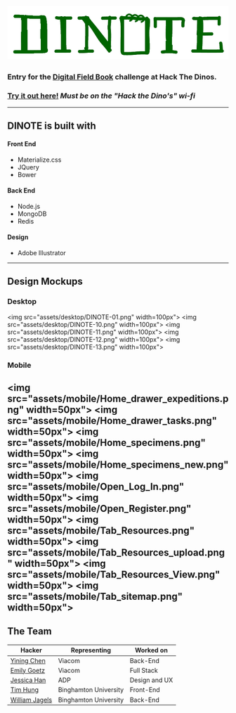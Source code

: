 # ![Logo](./assets/logo-green.png?raw=true "DINOTE")

### Entry for the [Digital Field Book](https://github.com/amnh/HacktheDinos/wiki/Digital-Field-Book) challenge at Hack The Dinos.

### [Try it out here!](http://10.20.65.3:3000/) *Must be on the "Hack the Dino's" wi-fi*
---
## DINOTE is built with
#### Front End
- Materialize.css
- JQuery
- Bower
#### Back End
- Node.js
- MongoDB
- Redis
#### Design
- Adobe Illustrator
---
## Design Mockups
### Desktop
<img src="assets/desktop/DINOTE-01.png" width=100px">
<img src="assets/desktop/DINOTE-10.png" width=100px">
<img src="assets/desktop/DINOTE-11.png" width=100px">
<img src="assets/desktop/DINOTE-12.png" width=100px">
<img src="assets/desktop/DINOTE-13.png" width=100px">
### Mobile
<img src="assets/mobile/Home_drawer_expeditions.png" width=50px">
<img src="assets/mobile/Home_drawer_tasks.png" width=50px">
<img src="assets/mobile/Home_specimens.png" width=50px">
<img src="assets/mobile/Home_specimens_new.png" width=50px">
<img src="assets/mobile/Open_Log_In.png" width=50px">
<img src="assets/mobile/Open_Register.png" width=50px">
<img src="assets/mobile/Tab_Resources.png" width=50px">
<img src="assets/mobile/Tab_Resources_upload.png" width=50px">
<img src="assets/mobile/Tab_Resources_View.png" width=50px">
<img src="assets/mobile/Tab_sitemap.png" width=50px">
---
## The Team
Hacker|Representing|Worked on
---|---|---
[Yining Chen](http://github.com/YiningChen)     | Viacom       			| Back-End
[Emily Goetz](http://github.com/EmilyGoetz)     | Viacom       			| Full Stack
[Jessica Han](http://jessicahhan.com)           | ADP    			    | Design and UX
[Tim Hung](http://github.com/AvocadosConstant)	| Binghamton University	| Front-End
[William Jagels](http://github.com/wijagels) 	| Binghamton University	| Back-End
